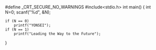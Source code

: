 #define _CRT_SECURE_NO_WARNINGS
#include<stdio.h>
int main() {
	int N=0;
	scanf("%d", &N);

	if (N == 0)
		printf("YONSEI");
    if (N == 1)
		printf("Leading the Way to the Future");

}
